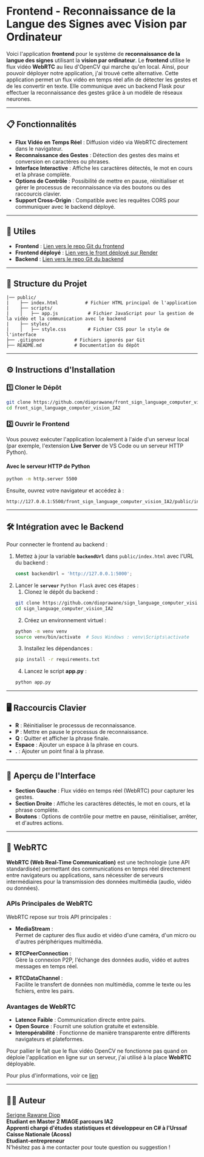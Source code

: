 # Frontend - Reconnaissance de la Langue des Signes avec Vision par Ordinateur

Voici l'application **frontend** pour le système de **reconnaissance de la langue des signes** utilisant la **vision par ordinateur**. Le **frontend** utilise le flux vidéo **WebRTC** au lieu d'OpenCV qui marche qu'en local. Ainsi, pour pouvoir déployer notre application, j'ai trouvé cette alternative. Cette application permet un flux vidéo en temps réel afin de détecter les gestes et de les convertir en texte. Elle communique avec un backend Flask pour effectuer la reconnaissance des gestes grâce à un modèle de réseaux neurones.

---

## 📋 Fonctionnalités

- **Flux Vidéo en Temps Réel** : Diffusion vidéo via WebRTC directement dans le navigateur.
- **Reconnaissance des Gestes** : Détection des gestes des mains et conversion en caractères ou phrases.
- **Interface Interactive** : Affiche les caractères détectés, le mot en cours et la phrase complète.
- **Options de Contrôle** : Possibilité de mettre en pause, réinitialiser et gérer le processus de reconnaissance via des boutons ou des raccourcis clavier.
- **Support Cross-Origin** : Compatible avec les requêtes CORS pour communiquer avec le backend déployé.

---

## 🚀 Utiles

- **Frontend** : [Lien vers le repo Git du frontend](https://github.com/dioprawane/front_sign_language_computer_vision_IA2)
- **Frontend déployé** : [Lien vers le front déployé sur Render](https://front-sign-language-computer-vision-ia2.onrender.com/)
- **Backend** : [Lien vers le repo Git du backend](https://github.com/dioprawane/sign_language_computer_vision_IA2)

---

## 📂 Structure du Projet

```plaintext
|── public/
|    ├── index.html          # Fichier HTML principal de l'application
|    ├── scripts/
|    │   ├── app.js           # Fichier JavaScript pour la gestion de la vidéo et la communication avec le backend
|    ├── styles/
|    │   ├── style.css        # Fichier CSS pour le style de l'interface
├── .gitignore           # Fichiers ignorés par Git
├── README.md            # Documentation du dépôt
```

---

## ⚙️ Instructions d'Installation

### 1️⃣ Cloner le Dépôt
```bash
git clone https://github.com/dioprawane/front_sign_language_computer_vision_IA2.git
cd front_sign_language_computer_vision_IA2
```

### 2️⃣ Ouvrir le Frontend
Vous pouvez exécuter l'application localement à l'aide d'un serveur local (par exemple, l'extension **Live Server** de VS Code ou un serveur HTTP Python).

#### Avec le serveur HTTP de Python
```bash
python -m http.server 5500
```
Ensuite, ouvrez votre navigateur et accédez à :
```
http://127.0.0.1:5500/front_sign_language_computer_vision_IA2/public/index.html
```

---

## 🛠 Intégration avec le Backend

Pour connecter le frontend au backend :
1. Mettez à jour la variable **`backendUrl`** dans `public/index.html` avec l'URL du backend :
   ```javascript
   const backendUrl = 'http://127.0.0.1:5000';
   ```
2. Lancer le **`serveur`** `Python Flask` avec ces étapes :
   1. Clonez le dépôt du backend :
   ```bash
   git clone https://github.com/dioprawane/sign_language_computer_vision_IA2.git
   cd sign_language_computer_vision_IA2
   ```
    2. Créez un environnement virtuel :
    ```bash
    python -m venv venv
    source venv/bin/activate  # Sous Windows : venv\Scripts\activate
    ```
    3. Installez les dépendances :
    ```bash
    pip install -r requirements.txt
    ```
    4. Lancez le script **app.py** :
    ```bash
    python app.py
    ```
---

## 🖥 Raccourcis Clavier

- **R** : Réinitialiser le processus de reconnaissance.
- **P** : Mettre en pause le processus de reconnaissance.
- **Q** : Quitter et afficher la phrase finale.
- **Espace** : Ajouter un espace à la phrase en cours.
- **.** : Ajouter un point final à la phrase.

---

## 🎨 Aperçu de l'Interface

- **Section Gauche** : Flux vidéo en temps réel (WebRTC) pour capturer les gestes.
- **Section Droite** : Affiche les caractères détectés, le mot en cours, et la phrase complète.
- **Boutons** : Options de contrôle pour mettre en pause, réinitialiser, arrêter, et d'autres actions.

---

## 🎥 WebRTC

**WebRTC (Web Real-Time Communication)** est une technologie (une API standardisée) permettant des communications en temps réel directement entre navigateurs ou applications, sans nécessiter de serveurs intermédiaires pour la transmission des données multimédia (audio, vidéo ou données).

### APIs Principales de WebRTC
WebRTC repose sur trois API principales :
- **MediaStream** :  
  Permet de capturer des flux audio et vidéo d'une caméra, d'un micro ou d'autres périphériques multimédia.
  
- **RTCPeerConnection** :  
  Gère la connexion P2P, l'échange des données audio, vidéo et autres messages en temps réel.
  
- **RTCDataChannel** :  
  Facilite le transfert de données non multimédia, comme le texte ou les fichiers, entre les pairs.

### Avantages de WebRTC
- **Latence Faible** : Communication directe entre pairs.
- **Open Source** : Fournit une solution gratuite et extensible.
- **Interopérabilité** : Fonctionne de manière transparente entre différents navigateurs et plateformes.

Pour pallier le fait que le flux vidéo OpenCV ne fonctionne pas quand on déploie l'application en ligne sur un serveur, j'ai utilisé à la place **WebRTC** déployable.

Pour plus d'informations, voir ce [lien](https://webrtc.org/?hl=fr)

---

## 👨‍💻 Auteur

[Serigne Rawane Diop](https://github.com/dioprawane)  
**Etudiant en Master 2 MIAGE parcours IA2**  
**Apprenti chargé d'études statistiques et développeur en C# à l'Urssaf Caisse Nationale (Acoss)**  
**Etudiant-entrepreneur**  
N'hésitez pas à me contacter pour toute question ou suggestion !